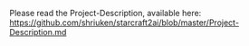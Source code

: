 Please read the Project-Description, available here:  
https://github.com/shriuken/starcraft2ai/blob/master/Project-Description.md
